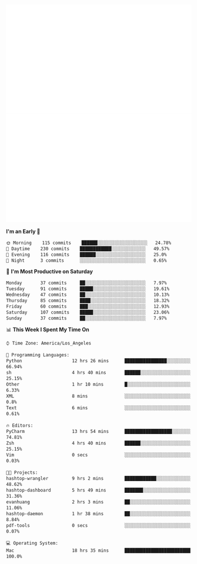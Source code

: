 <a href="https://github.com/jstrieb/github-stats">
 
![](https://github.com/evanhuang117/github-stats/blob/master/generated/overview.svg)
![](https://github.com/evanhuang117/github-stats/blob/master/generated/languages.svg)

</a>

<!--START_SECTION:waka-->
**I'm an Early 🐤** 

```text
🌞 Morning    115 commits    ██████░░░░░░░░░░░░░░░░░░░   24.78% 
🌆 Daytime    230 commits    ████████████░░░░░░░░░░░░░   49.57% 
🌃 Evening    116 commits    ██████░░░░░░░░░░░░░░░░░░░   25.0% 
🌙 Night      3 commits      ░░░░░░░░░░░░░░░░░░░░░░░░░   0.65%

```
📅 **I'm Most Productive on Saturday** 

```text
Monday       37 commits     ██░░░░░░░░░░░░░░░░░░░░░░░   7.97% 
Tuesday      91 commits     █████░░░░░░░░░░░░░░░░░░░░   19.61% 
Wednesday    47 commits     ██░░░░░░░░░░░░░░░░░░░░░░░   10.13% 
Thursday     85 commits     ████░░░░░░░░░░░░░░░░░░░░░   18.32% 
Friday       60 commits     ███░░░░░░░░░░░░░░░░░░░░░░   12.93% 
Saturday     107 commits    █████░░░░░░░░░░░░░░░░░░░░   23.06% 
Sunday       37 commits     ██░░░░░░░░░░░░░░░░░░░░░░░   7.97%

```


📊 **This Week I Spent My Time On** 

```text
⌚︎ Time Zone: America/Los_Angeles

💬 Programming Languages: 
Python                   12 hrs 26 mins      ████████████████░░░░░░░░░   66.94% 
sh                       4 hrs 40 mins       ██████░░░░░░░░░░░░░░░░░░░   25.15% 
Other                    1 hr 10 mins        █░░░░░░░░░░░░░░░░░░░░░░░░   6.33% 
XML                      8 mins              ░░░░░░░░░░░░░░░░░░░░░░░░░   0.8% 
Text                     6 mins              ░░░░░░░░░░░░░░░░░░░░░░░░░   0.61%

🔥 Editors: 
PyCharm                  13 hrs 54 mins      ██████████████████░░░░░░░   74.81% 
Zsh                      4 hrs 40 mins       ██████░░░░░░░░░░░░░░░░░░░   25.15% 
Vim                      0 secs              ░░░░░░░░░░░░░░░░░░░░░░░░░   0.03%

🐱‍💻 Projects: 
hashtop-wrangler         9 hrs 2 mins        ████████████░░░░░░░░░░░░░   48.62% 
hashtop-dashboard        5 hrs 49 mins       ███████░░░░░░░░░░░░░░░░░░   31.36% 
evanhuang                2 hrs 3 mins        ██░░░░░░░░░░░░░░░░░░░░░░░   11.06% 
hashtop-daemon           1 hr 38 mins        ██░░░░░░░░░░░░░░░░░░░░░░░   8.84% 
pdf-tools                0 secs              ░░░░░░░░░░░░░░░░░░░░░░░░░   0.07%

💻 Operating System: 
Mac                      18 hrs 35 mins      █████████████████████████   100.0%

```


<!--END_SECTION:waka-->
